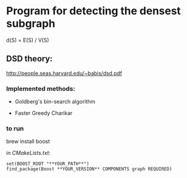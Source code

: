 # Program for detecting the densest subgraph

d(S) = E(S) / V(S)

## DSD theory: 
http://people.seas.harvard.edu/~babis/dsd.pdf

### Implemented methods:
- Goldberg's bin-search algorithm

- Faster Greedy Charikar

### to run
brew install boost

in *CMakeLists.txt:*
```
set(BOOST_ROOT "**YOUR_PATH**")
find_package(Boost **YOUR_VERSION** COMPONENTS graph REQUIRED)
```